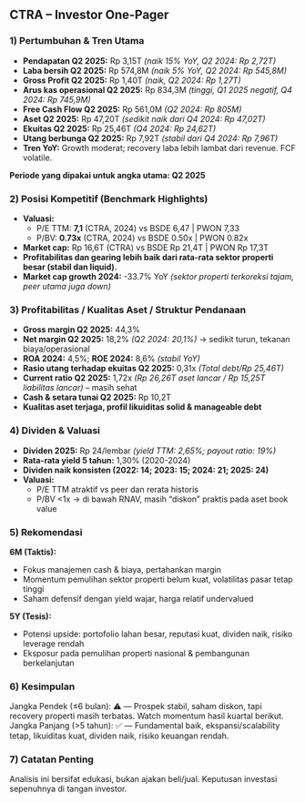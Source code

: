 ## CTRA – Investor One-Pager

### 1) Pertumbuhan & Tren Utama
- **Pendapatan Q2 2025:** Rp 3,15T _(naik 15% YoY, Q2 2024: Rp 2,72T)_ 
- **Laba bersih Q2 2025:** Rp 574,8M _(naik 5% YoY, Q2 2024: Rp 545,8M)_
- **Gross Profit Q2 2025:** Rp 1,40T _(naik, Q2 2024: Rp 1,27T)_
- **Arus kas operasional Q2 2025:** Rp 834,3M _(tinggi, Q1 2025 negatif, Q4 2024: Rp 745,9M)_
- **Free Cash Flow Q2 2025:** Rp 561,0M _(Q2 2024: Rp 805M)_
- **Aset Q2 2025:** Rp 47,20T _(sedikit naik dari Q4 2024: Rp 47,02T)_
- **Ekuitas Q2 2025:** Rp 25,46T _(Q4 2024: Rp 24,62T)_
- **Utang berbunga Q2 2025:** Rp 7,92T _(stabil dari Q4 2024: Rp 7,96T)_
- **Tren YoY:** Growth moderat; recovery laba lebih lambat dari revenue. FCF volatile.
  
**Periode yang dipakai untuk angka utama: Q2 2025**

### 2) Posisi Kompetitif (Benchmark Highlights)
- **Valuasi:** 
  - P/E TTM: **7,1** (CTRA, 2024) vs BSDE 6,47 | PWON 7,33 
  - P/BV: **0.73x** (CTRA, 2024) vs BSDE 0.50x | PWON 0.82x
- **Market cap:** Rp 16,6T (CTRA) vs BSDE Rp 21,4T | PWON Rp 17,3T
- **Profitabilitas dan gearing lebih baik dari rata-rata sektor properti besar (stabil dan liquid).**
- **Market cap growth 2024:** -33.7% YoY _(sektor properti terkoreksi tajam, peer utama juga down)_

### 3) Profitabilitas / Kualitas Aset / Struktur Pendanaan
- **Gross margin Q2 2025:** 44,3%
- **Net margin Q2 2025:** 18,2% _(Q2 2024: 20,1%)_ → sedikit turun, tekanan biaya/operasional
- **ROA 2024:** 4,5%; **ROE 2024:** 8,6% _(stabil YoY)_
- **Rasio utang terhadap ekuitas Q2 2025:** 0,31x _(Total debt/Rp 25,46T)_ 
- **Current ratio Q2 2025:** 1,72x _(Rp 26,26T aset lancar / Rp 15,25T liabilitas lancar)_ – masih sehat
- **Cash & setara tunai Q2 2025:** Rp 10,2T
- **Kualitas aset terjaga, profil likuiditas solid & manageable debt**

### 4) Dividen & Valuasi
- **Dividen 2025:** Rp 24/lembar _(yield TTM: 2,65%; payout ratio: 19%)_
- **Rata-rata yield 5 tahun:** 1,30% (2020-2024)
- **Dividen naik konsisten (2022: 14; 2023: 15; 2024: 21; 2025: 24)**
- **Valuasi:**
  - P/E TTM atraktif vs peer dan rerata historis
  - P/BV <1x → di bawah RNAV, masih “diskon” praktis pada aset book value

### 5) Rekomendasi
**6M (Taktis):**
- Fokus manajemen cash & biaya, pertahankan margin
- Momentum pemulihan sektor properti belum kuat, volatilitas pasar tetap tinggi
- Saham defensif dengan yield wajar, harga relatif undervalued

**5Y (Tesis):**
- Potensi upside: portofolio lahan besar, reputasi kuat, dividen naik, risiko leverage rendah
- Eksposur pada pemulihan properti nasional & pembangunan berkelanjutan

### 6) Kesimpulan
Jangka Pendek (≤6 bulan): ⚠️ — Prospek stabil, saham diskon, tapi recovery properti masih terbatas. Watch momentum hasil kuartal berikut.
Jangka Panjang (>5 tahun): ✅ — Fundamental baik, ekspansi/scalability tetap, likuiditas kuat, dividen naik, risiko keuangan rendah.

### 7) Catatan Penting
Analisis ini bersifat edukasi, bukan ajakan beli/jual. Keputusan investasi sepenuhnya di tangan investor.